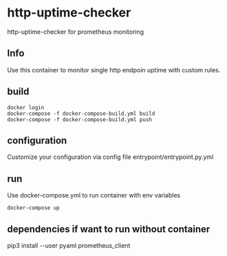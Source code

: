 # http-uptime-checker
http-uptime-checker for prometheus monitoring

## Info

Use this container to monitor single http endpoin uptime with custom rules.

## build

~~~~
docker login
docker-compose -f docker-compose-build.yml build
docker-compose -f docker-compose-build.yml push
~~~~

## configuration

Customize your configuration via config file entrypoint/entrypoint.py.yml

## run

Use docker-compose.yml to run container with env variables
~~~~
docker-compose up
~~~~

## dependencies if want to run without container

pip3 install --user pyaml prometheus_client

